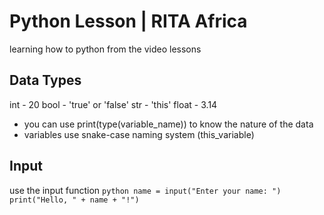 # Python Lesson | RITA Africa

learning how to python from the video lessons

## Data Types

int - 20
bool - 'true' or 'false'
str - 'this'
float - 3.14

- you can use print(type(variable_name)) to know the nature of the data
- variables use snake-case naming system (this_variable)

## Input

use the input function
`python
    name = input("Enter your name: ")
    print("Hello, " + name + "!")
    `
